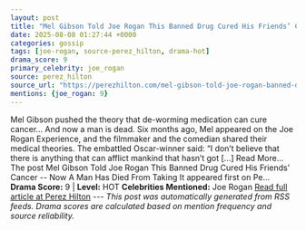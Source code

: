 ```yaml
---
layout: post
title: "Mel Gibson Told Joe Rogan This Banned Drug Cured His Friends’ Cancer -- Now A Man Has Died From Taking It"
date: 2025-08-08 01:27:44 +0000
categories: gossip
tags: [joe-rogan, source-perez_hilton, drama-hot]
drama_score: 9
primary_celebrity: joe_rogan
source: perez_hilton
source_url: "https://perezhilton.com/mel-gibson-told-joe-rogan-banned-drugs-cured-friends-cancer-man-died-from-taking-it/"
mentions: {joe_rogan: 9}
---
```


Mel Gibson pushed the theory that de-worming medication can cure cancer… And now a man is dead. Six months ago, Mel appeared on the Joe Rogan Experience, and the filmmaker and the comedian shared their medical theories. The embattled Oscar-winner said: “I don’t believe that there is anything that can afflict mankind that hasn’t got [...] Read More... The post Mel Gibson Told Joe Rogan This Banned Drug Cured His Friends’ Cancer -- Now A Man Has Died From Taking It appeared first on Pe... **Drama Score:** 9 | **Level:** HOT **Celebrities Mentioned:** Joe Rogan [Read full article at Perez Hilton](https://perezhilton.com/mel-gibson-told-joe-rogan-banned-drugs-cured-friends-cancer-man-died-from-taking-it/) --- *This post was automatically generated from RSS feeds. Drama scores are calculated based on mention frequency and source reliability.*